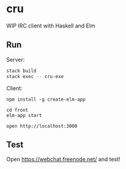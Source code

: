 # cru

WIP IRC client with Haskell and Elm

## Run

Server:

```sh
stack build
stack exec -- cru-exe
```

Client:

```
npm install -g create-elm-app

cd front
elm-app start

open http://localhost:3000
```

## Test

Open https://webchat.freenode.net/ and test!
